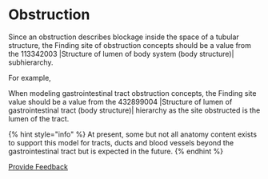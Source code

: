 # Obstruction

Since an obstruction describes blockage inside the space of a tubular structure, the Finding site of obstruction concepts should be a value from the 113342003 |Structure of lumen of body system (body structure)| subhierarchy.

For example,

When modeling gastrointestinal tract obstruction concepts, the Finding site value should be a value from the 432899004 |Structure of lumen of gastrointestinal tract (body structure)| hierarchy as the site obstructed is the lumen of the tract.

{% hint style="info" %}
At present, some but not all anatomy content exists to support this model for tracts, ducts and blood vessels beyond the gastrointestinal tract but is expected in the future.
{% endhint %}

<a href="https://docs.google.com/forms/d/e/1FAIpQLScTmbZIf0UEQwYDkY27EEWBkaiYkHSbR0_9DmFrMLXoQLyL7Q/viewform?usp=pp_url&#x26;entry.1767247133=SCT+Editorial+Guide&#x26;entry.670899847=Obstruction" class="button primary">Provide Feedback</a>
